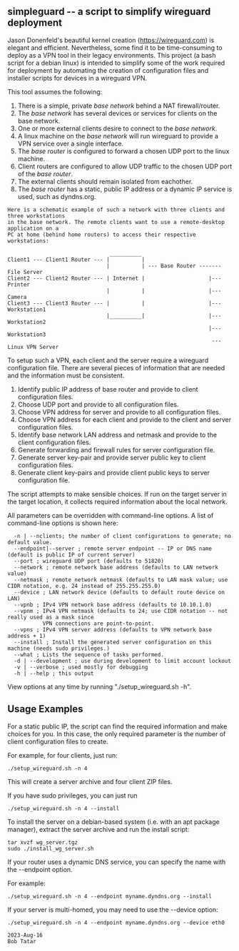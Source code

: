 ## simpleguard -- a script to simplify wireguard deployment

Jason Donenfeld's beautiful kernel creation (<https://wireguard.com>) is elegant and efficient. Nevertheless,
some find it to be time-consuming to deploy as a VPN tool in their legacy environments. This project
(a bash script for a debian linux) is intended to simplify some of the work required for deployment by automating the creation of 
configuration files and installer scripts for devices in a wireguard VPN.

This tool assumes the following:

1. There is a simple, private *base network* behind a NAT firewall/router.
2. The *base network* has several devices or services for clients on the base network.
3. One or more external clients desire to connect to the *base network*.
4. A linux machine on the *base network* will run wireguard to provide a VPN service over a single interface.
5. The *base router* is configured to forward a chosen UDP port to the linux machine.
6. Client routers are configured to allow UDP traffic to the chosen UDP port of the *base router*.
7. The external clients should remain isolated from eachother.
8. The *base router* has a static, public IP address or a dynamic IP service is used, such as dyndns.org.

```
Here is a schematic example of such a network with three clients and three workstations 
in the base network. The remote clients want to use a remote-desktop application on a
PC at home (behind home routers) to access their respective workstations:

                                __________
Client1 --- Client1 Router --- |          |
                               |          | --- Base Router ------- File Server
Client2 --- Client2 Router --- | Internet |                    |--- Printer
                               |          |                    |--- Camera
Client3 --- Client3 Router --- |          |                    |--- Workstation1
                               |__________|                    |--- Workstation2
                                                               |--- Workstation3
                                                                --- Linux VPN Server

```
To setup such a VPN, each client and the server require a wireguard configuration file.
There are several pieces of information that are needed and the information must be consistent.

1. Identify public IP address of base router and provide to client configuration files.
2. Choose UDP port and provide to all configuration files.
3. Choose VPN address for server and provide to all configuration files.
4. Choose VPN address for each client and provide to the client and server configuration files.
5. Identify base network LAN address and netmask and provide to the client configuration files.
6. Generate forwarding and firewall rules for server configuration file.
7. Generate server key-pair and provide server public key to client configuration files.
8. Generate client key-pairs and provide client public keys to server configuration file.

The script attempts to make sensible choices. If run on the target server in the target location,
it collects required information about the local network. 

All parameters can be overridden with command-line options. A list of command-line options is shown here:

```
  -n | --nclients; the number of client configurations to generate; no default value.
  --endpoint|--server ; remote server endpoint -- IP or DNS name (default is public IP of current server)
  --port ; wireguard UDP port (defaults to 51820)
  --network ; remote network base address (defaults to LAN network value)
  --netmask ; remote network netmask (defaults to LAN mask value; use CIDR notation, e.g. 24 instead of 255.255.255.0)
  --device ; LAN network device (defaults to default route device on LAN)
  --vpnb ; IPv4 VPN network base address (defaults to 10.10.1.0)
  --vpnm ; IPv4 VPN netmask (defaults to 24; use CIDR notation -- not really used as a mask since
           VPN connections are point-to-point.
  --vpns ; IPv4 VPN server address (defaults to VPN network base address + 1)
  --install ; Install the generated server configuration on this machine (needs sudo privileges.)
  --what ; Lists the sequence of tasks performed.
  -d | --development ; use during development to limit account lockout
  -v | --verbose ; used mostly for debugging
  -h | --help ; this output
```

View options at any time by running "./setup_wireguard.sh -h".


## Usage Examples

For a static public IP, the script can find the required information and make choices for you. 
In this case, the only required parameter is the number of client configuration files to create.

For example, for four clients, just run:

    ./setup_wireguard.sh -n 4

This will create a server archive and four client ZIP files.

If you have sudo privileges, you can just run

    ./setup_wireguard.sh -n 4 --install



To install the server on a debian-based system (i.e. with an apt package manager), extract the server archive and run the install script:

    tar xvzf wg_server.tgz
    sudo ./install_wg_server.sh


If your router uses a dynamic DNS service, you can specify the name with the --endpoint option.

For example:

    ./setup_wireguard.sh -n 4 --endpoint myname.dyndns.org --install


If your server is multi-homed, you may need to use the --device option:

    ./setup_wireguard.sh -n 4 --endpoint myname.dyndns.org --device eth0




```
2023-Aug-16 
Bob Tatar
```

